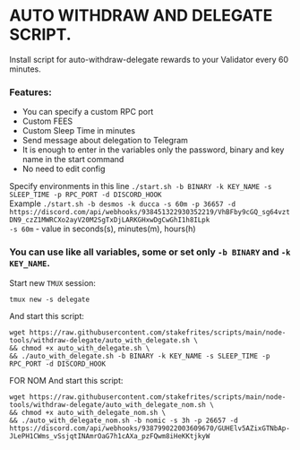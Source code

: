 # AUTO WITHDRAW AND DELEGATE SCRIPT.
Install script for auto-withdraw-delegate rewards to your Validator every 60 minutes.  
### Features:  
- You can specify a custom RPC port
- Custom FEES
- Custom Sleep Time in minutes
- Send message about delegation to Telegram
- It is enough to enter in the variables only the password, binary and key name in the start command
- No need to edit config

Specify environments in this line `./start.sh -b BINARY -k KEY_NAME -s SLEEP_TIME -p RPC_PORT -d DISCORD_HOOK`  
Example `./start.sh -b desmos -k ducca -s 60m -p 36657 -d https://discord.com/api/webhooks/938451322930352219/VhBFby9cGQ_sg64vztDN9_czZ1MWRCXo2ayV20M2SgTxDjLARKGHxwDgCwGhI1h8ILpk`  
`-s 60m` - value in seconds(s), minutes(m), hours(h)  
### You can use like all variables, some or set only `-b BINARY` and `-k KEY_NAME`.

Start new `TMUX` session:
```
tmux new -s delegate
```
And start this script:
```
wget https://raw.githubusercontent.com/stakefrites/scripts/main/node-tools/withdraw-delegate/auto_with_delegate.sh \
&& chmod +x auto_with_delegate.sh \
&& ./auto_with_delegate.sh -b BINARY -k KEY_NAME -s SLEEP_TIME -p RPC_PORT -d DISCORD_HOOK
```

FOR NOM
And start this script:
```
wget https://raw.githubusercontent.com/stakefrites/scripts/main/node-tools/withdraw-delegate/auto_with_delegate_nom.sh \
&& chmod +x auto_with_delegate_nom.sh \
&& ./auto_with_delegate_nom.sh -b nomic -s 3h -p 26657 -d https://discord.com/api/webhooks/938799022003609670/GUHElv5AZixGTNbAp-JLePH1CWms_vSsjqtINAmrOaG7h1cAXa_pzFQwm8iHeKKtjkyW
```